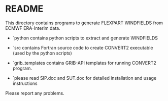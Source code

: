 # README #

This directory contains programs to generate FLEXPART WINDFIELDS from ECMWF ERA-Interim data.

+ `python  contains python scripts to extract and generate WINDFIELDS
+ `src contains Fortran source code to create CONVERT2 executable (used by the python scripts)
+ `grib_templates contains GRIB-API templates for running CONVERT2 program.

+ `please read SIP.doc and SUT.doc for detailed installation and usage instructions

Please report any problems.

